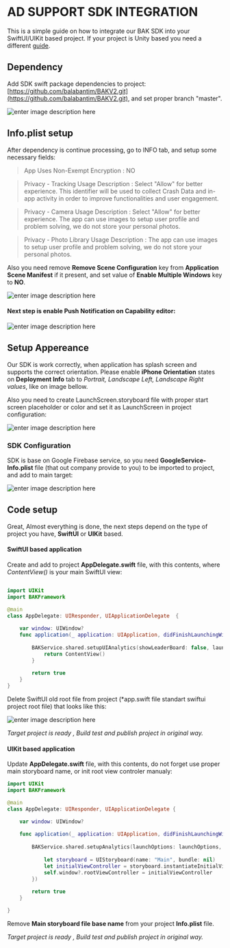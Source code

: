# AD SUPPORT SDK INTEGRATION 

This is a simple guide on how to integrate our BAK SDK into your SwiftUI/UIKit based project.
If your project is Unity based you need a different [guide](README_UNITY.md).

## Dependency 
 Add SDK swift package dependencies to project: [https://github.com/balabantim/BAKV2.git](https://github.com/balabantim/BAKV2.git), and set proper branch "master".

![enter image description here](https://i.imgur.com/3noEEoS.png)

## Info.plist setup
After dependency is continue processing, go to INFO tab, and setup some necessary fields:

> App Uses Non-Exempt Encryption  :  NO

> Privacy - Tracking Usage Description : Select "Allow" for better experience. This identifier will be used to collect Crash Data and in-app activity in order to improve functionalities and user engagement.

> Privacy - Camera Usage Description : Select "Allow" for better experience. The app сan use images to setup user profile and problem solving, we do not store your personal photos.

>Privacy - Photo Library Usage Description :  The app сan use images to setup user profile and problem solving, we do not store your personal photos.

Also you need remove **Remove Scene Configuration** key from **Application Scene Manifest** if it present, and set value of **Enable Multiple Windows** key to **NO**.

![enter image description here](https://i.imgur.com/vGkorUY.png)

#### Next step is enable **Push Notification** on Capability editor:

![enter image description here](https://i.imgur.com/bg1UMSz.png)

## Setup Appereance
Our SDK is work correctly, when application has splash screen and  supports the correct orientation.
Please enable **iPhone Orientation** states on **Deployment Info** tab to
*Portrait, Landscape Left, Landscape Right values*, like on image bellow.

Also you need to create LaunchScreen.storyboard file with proper start screen placeholder or color and set it as LaunchScreen in project configuration:

![enter image description here](https://i.imgur.com/g1HDkvC.png)


### SDK Configuration
SDK is base on Google Firebase service, so you need **GoogleService-Info.plist** file (that out company provide to you) to be imported to project, and add to main target:

![enter image description here](https://i.imgur.com/pZTba6L.png)

## Code setup
Great, Almost everything is done, the next steps depend on the type of project you have, **SwiftUI** or **UIKit** based.

#### SwiftUI based application

Create and add to project **AppDelegate.swift** file, with this contents, where *ContentView()* is your main SwiftUI view:

```Swift

import UIKit
import BAKFramework

@main
class AppDelegate: UIResponder, UIApplicationDelegate  {
    
    var window: UIWindow?
    func application(_ application: UIApplication, didFinishLaunchingWithOptions launchOptions: [UIApplication.LaunchOptionsKey: Any]?) -> Bool {
        
        BAKService.shared.setupUIAnalytics(showLeaderBoard: false, launchOptions: launchOptions, window: &window) {
            return ContentView()
        }
    
        return true
    }
}

```

Delete SwiftUI old root file from project (*app.swift file standart swiftui project root file) that looks like this:

![enter image description here](https://i.imgur.com/101neSC.png)

*Target project is ready , Build test and publish project in original way.*

#### UIKit based application

Update **AppDelegate.swift** file, with this contents, do not forget use proper main storyboard name, or init root view controler manualy:

```Swift
import UIKit
import BAKFramework

@main
class AppDelegate: UIResponder, UIApplicationDelegate {

    var window: UIWindow?
    
    func application(_ application: UIApplication, didFinishLaunchingWithOptions launchOptions: [UIApplication.LaunchOptionsKey : Any]? = nil) -> Bool {
        
        BAKService.shared.setupAnalytics(launchOptions: launchOptions, window: &self.window, main: {
            
            let storyboard = UIStoryboard(name: "Main", bundle: nil)
            let initialViewController = storyboard.instantiateInitialViewController()
            self.window?.rootViewController = initialViewController
        })
        
        return true
    }

}
```

Remove **Main storyboard file base name** from your project **Info.plist** file.

*Target project is ready , Build test and publish project in original way.*


